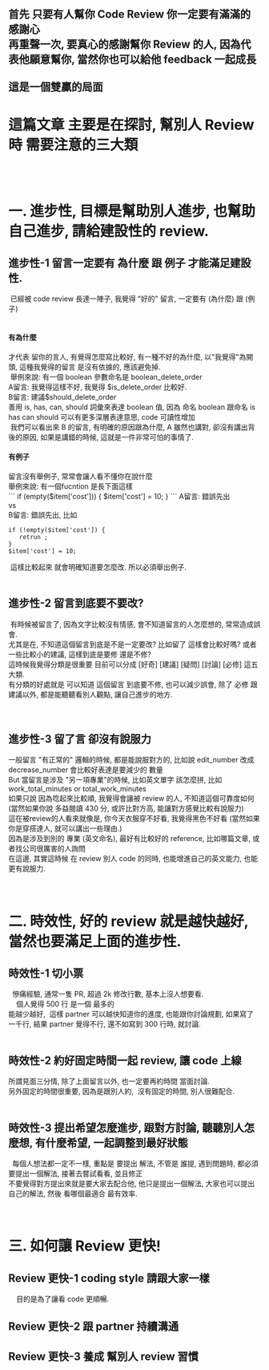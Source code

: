 <h2>首先 只要有人幫你 Code Review 你一定要有滿滿的感謝心 <br />   
再重聲一次, 要真心的感謝幫你 Review 的人, 因為代表他願意幫你, 當然你也可以給他 feedback 一起成長<br /><br />
這是一個雙贏的局面
</h2>
<h1>這篇文章 主要是在探討, 幫別人 Review 時 需要注意的三大類</h1>
<br /> <br /> 

<h1>一. 進步性, 目標是幫助別人進步, 也幫助自己進步, 請給建設性的 review.</h1>
<h2>進步性-1 留言一定要有 為什麼 跟 例子 才能滿足建設性.</h2>
  已經被 code review 長達一陣子, 我覺得 "好的" 留言, 一定要有 (為什麼) 跟 (例子) <br />   
  <h4>有為什麼</h4> 
  才代表 留你的言人, 有覺得怎麼寫比較好, 有一種不好的為什麼, 以"我覺得"為開頭, 這種我覺得的留言 是沒有依據的, 應該避免掉.<br />
  舉例來說: 有一個 boolean 參數命名是 boolean_delete_order <br />
  A留言: 我覺得這樣不好, 我覺得 $is_delete_order 比較好. <br />
  B留言: 建議$should_delete_order <br />
  善用 is, has, can, should 詞彙來表達 boolean 值, 因為 命名 boolean 跟命名 is has can should 可以有更多深層表達意思, code 可讀性增加 <br />
  我們可以看出來 B 的留言, 有明確的原因跟為什麼, A 雖然也講對, 卻沒有講出背後的原因, 如果是講錯的時候, 這就是一件非常可怕的事情了. <br />
  
  <h4>有例子</h4>
  留言沒有舉例子, 常常會讓人看不懂你在說什麼<br />
  舉例來說: 有一個fucntion 是長下面這樣<br />   
  ```
  if (empty($item['cost'])) {
      $item['cost'] = 10;
  }
  ```
  A留言: 錯誤先出 <br />
  vs <br />
  B留言: 錯誤先出, 比如 <br />   
  
  ```
  if (!empty($item['cost']) {
     retrun ;
  }
  $item['cost'] = 10;
  ```   
  
  這樣比較起來 就會明確知道要怎麼改. 所以必須舉出例子.<br /><br /> 

<h2>進步性-2 留言到底要不要改?</h2>
  有時候被留言了, 因為文字比較沒有情感, 會不知道留言的人怎麼想的, 常常造成誤會. <br />
尤其是在, 不知道這個留言到底是不是一定要改? 比如留了 這樣會比較好嗎? 或者一些比較小的建議, 這樣到底是要修 還是不修?<br />
這時候我覺得分類是很重要 目前可以分成 [好奇] [建議] [疑問] [討論] [必修] 這五大類. <br />  
有分類的好處就是 可以知道 這個留言 到底要不修, 也可以減少誤會, 除了 必修 跟 建議以外, 都是能聽聽看別人觀點, 讓自己進步的地方.<br /> <br />
  
<h2>進步性-3 留了言 卻沒有說服力</h2>
一般留言 "有正常的" 邏輯的時候, 都是能說服對方的, 比如說 edit_number 改成 decrease_number 會比較好表達是要減少的 數量 <br />   
But 當留言是涉及 "另一項專業"的時候, 比如英文單字 該怎麼拼, 比如 work_total_minutes or total_work_minutes <br />         
如果只說 因為唸起來比較順, 我覺得會讓被 review 的人, 不知道這個可靠度如何(當然如果你說 多益閱讀 430 分, 或許比對方高, 能讓對方感覺比較有說服力) <br />  
這在被review的人看來就像是, 你今天衣服穿不好看, 我覺得黑色不好看 (當然如果你是穿搭達人, 就可以講出一些理由.)<br />
因為是涉及到別的 專業 (英文命名), 最好有比較好的 reference, 比如哪篇文章, 或者找公司很厲害的人詢問<br /> 
在這邊, 其實這時候 在 review 別人 code 的同時, 也能增進自己的英文能力, 也能更有說服力. <br /> <br /> <br /> 

<h1>二. 時效性, 好的 review 就是越快越好, 當然也要滿足上面的進步性.</h1>
<h2>時效性-1 切小票</h2>    
慘痛經驗, 通常一隻 PR, 超過 2k 修改行數, 基本上沒人想要看. <br />     
個人覺得 500 行 是一個 最多的 <br />
能越少越好,  這樣 partner 可以越快知道你的進度, 也能跟你討論規劃, 如果寫了一千行, 結果 partner 覺得不行, 還不如寫到 300 行時, 就討論. <br /> <br />
<h2>時效性-2 約好固定時間一起 review, 讓 code 上線</h2>   
所謂見面三分情, 除了上面留言以外, 也一定要再約時間 當面討論.  <br />
另外固定的時間很重要, 因為是跟別人約,  沒有固定的時間, 別人很難配合. <br /><br />

<h2>時效性-3 提出希望怎麼進步, 跟對方討論, 聽聽別人怎麼想, 有什麼希望, 一起調整到最好狀態</h2>     
每個人想法都一定不一樣, 重點是 要提出 解法, 不管是 誰提, 遇到問題時, 都必須要提出一個解法, 接著去嘗試看看, 並且修正<br />   
不要覺得對方提出來就是要大家去配合他, 他只是提出一個解法, 大家也可以提出自己的解法, 然後 看哪個最適合 最有效率. <br /><br /><br />

<h1>三. 如何讓 Review 更快!</h1>
<h2>Review 更快-1 coding style 請跟大家一樣</h2>     
目的是為了讓看 code 更順暢.
<h2>Review 更快-2 跟 partner 持續溝通</h2>   

<h2>Review 更快-3 養成 幫別人 review 習慣 </h2>     
